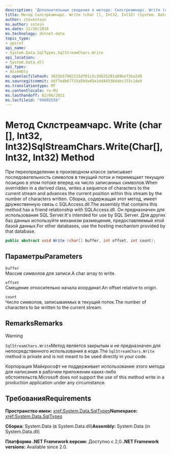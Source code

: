 ```yaml
---
description: 'Дополнительные сведения о методе: Склстреамчарс. Write (char [], Int32, Int32)'
title: Метод Склстреамчарс. Write (char [], Int32, Int32) (System. Data. SqlTypes)
author: stevestein
ms.author: sstein
ms.date: 12/20/2018
ms.technology: dotnet-data
topic_type:
- apiref
api_name:
- System.Data.SqlTypes.SqlStreamChars.Write
api_location:
- System.Data.dll
api_type:
- Assembly
ms.openlocfilehash: 3031b57902215df01c5c30625281a99be73ba2d9
ms.sourcegitcommit: ddf7edb67715a5b9a45e3dd44536dabc153c1de0
ms.translationtype: MT
ms.contentlocale: ru-RU
ms.lasthandoff: 02/06/2021
ms.locfileid: "99802558"
---
```

# <a name="sqlstreamcharswritechar-int32-int32-method"></a><span data-ttu-id="bad5e-103">Метод Склстреамчарс. Write (char [], Int32, Int32)</span><span class="sxs-lookup"><span data-stu-id="bad5e-103">SqlStreamChars.Write(Char[], Int32, Int32) Method</span></span>

<span data-ttu-id="bad5e-104">При переопределении в производном классе записывает последовательность символов в текущий поток и перемещает текущую позицию в этом потоке вперед на число записанных символов.</span><span class="sxs-lookup"><span data-stu-id="bad5e-104">When overridden in a derived class, writes a sequence of characters to the current stream and advances the current position within this stream by the number of characters written.</span></span> <span data-ttu-id="bad5e-105">Сборка, содержащая этот метод, имеет дружественную связь с SQLAccess.dll.</span><span class="sxs-lookup"><span data-stu-id="bad5e-105">The assembly that contains this method has a friend relationship with SQLAccess.dll.</span></span> <span data-ttu-id="bad5e-106">Он предназначен для использования SQL Server.</span><span class="sxs-lookup"><span data-stu-id="bad5e-106">It's intended for use by SQL Server.</span></span> <span data-ttu-id="bad5e-107">Для других баз данных используйте механизм размещения, предоставляемый этой базой данных.</span><span class="sxs-lookup"><span data-stu-id="bad5e-107">For other databases, use the hosting mechanism provided by that database.</span></span>

```csharp
public abstract void Write (char[] buffer, int offset, int count);
```

## <a name="parameters"></a><span data-ttu-id="bad5e-108">Параметры</span><span class="sxs-lookup"><span data-stu-id="bad5e-108">Parameters</span></span>

`buffer`  
<span data-ttu-id="bad5e-109">Массив символов для записи.</span><span class="sxs-lookup"><span data-stu-id="bad5e-109">A char array to write.</span></span>

`offset`  
<span data-ttu-id="bad5e-110">Смещение относительно начала координат.</span><span class="sxs-lookup"><span data-stu-id="bad5e-110">An offset relative to origin.</span></span>

`count`  
<span data-ttu-id="bad5e-111">Число символов, записываемых в текущий поток.</span><span class="sxs-lookup"><span data-stu-id="bad5e-111">The number of characters to be written to the current stream.</span></span>

## <a name="remarks"></a><span data-ttu-id="bad5e-112">Remarks</span><span class="sxs-lookup"><span data-stu-id="bad5e-112">Remarks</span></span>

> [!WARNING]
> <span data-ttu-id="bad5e-113">`SqlStreamChars.Write`Метод является закрытым и не предназначен для непосредственного использования в коде.</span><span class="sxs-lookup"><span data-stu-id="bad5e-113">The `SqlStreamChars.Write` method is private and is not meant to be used directly in your code.</span></span>
>
> <span data-ttu-id="bad5e-114">Корпорация Майкрософт не поддерживает использование этого метода для написания в рабочем приложении каких-либо обстоятельств.</span><span class="sxs-lookup"><span data-stu-id="bad5e-114">Microsoft does not support the use of this method write in a production application under any circumstance.</span></span>

## <a name="requirements"></a><span data-ttu-id="bad5e-115">Требования</span><span class="sxs-lookup"><span data-stu-id="bad5e-115">Requirements</span></span>

<span data-ttu-id="bad5e-116">**Пространство имен:** <xref:System.Data.SqlTypes></span><span class="sxs-lookup"><span data-stu-id="bad5e-116">**Namespace:** <xref:System.Data.SqlTypes></span></span>

<span data-ttu-id="bad5e-117">**Сборка:** System.Data (в System.Data.dll)</span><span class="sxs-lookup"><span data-stu-id="bad5e-117">**Assembly:** System.Data (in System.Data.dll)</span></span>

<span data-ttu-id="bad5e-118">**Платформа .NET Framework версии:** Доступно с 2,0.</span><span class="sxs-lookup"><span data-stu-id="bad5e-118">**.NET Framework versions:** Available since 2.0.</span></span>
